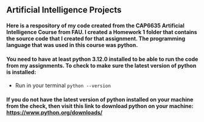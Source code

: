 ## Artificial Intelligence Projects
#### Here is a respository of my code created from the CAP6635 Artificial Intelligence Course from FAU. I created a Homework 1 folder that contains the source code that I created for that assignment. The programming language that was used in this course was python. 

#### You need to have at least python 3.12.0 installed to be able to run the code from my assignments. To check to make sure the latest version of python is installed:

- Run in your terminal `python --version`

#### If you do not have the latest version of python installed on your machine from the check, then visit this link to download python on your machine: https://www.python.org/downloads/













